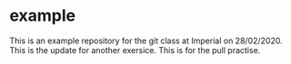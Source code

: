 # example
This is an example repository for the git class at Imperial on 28/02/2020.
This is the update for another exersice.
This is for the pull practise.
